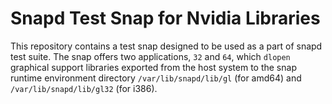 <!--
SPDX-License-Identifier: Apache-2.0
SPDX-FileCopyrightText: Canonical Ltd.
-->

# Snapd Test Snap for Nvidia Libraries

This repository contains a test snap designed to be used as a part of snapd
test suite. The snap offers two applications, `32` and `64`, which `dlopen`
graphical support libraries exported from the host system to the snap runtime
environment directory `/var/lib/snapd/lib/gl` (for amd64) and
`/var/lib/snapd/lib/gl32` (for i386).
